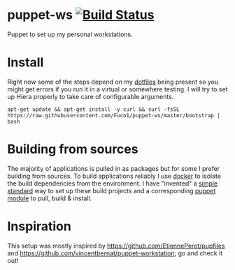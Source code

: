 # puppet-ws [![Build Status](https://semaphoreci.com/api/v1/github-fuco1/puppet-ws/branches/master/shields_badge.svg)](https://semaphoreci.com/github-fuco1/puppet-ws)

Puppet to set up my personal workstations.

# Install

Right now some of the steps depend on my [dotfiles](https://github.com/Fuco1/dotfiles) being present so you might get errors if you run it in a virtual or somewhere testing.  I will try to set up Hiera properly to take care of configurable arguments.

``` shell
apt-get update && apt-get install -y curl && curl -fsSL https://raw.githubusercontent.com/Fuco1/puppet-ws/master/bootstrap | bash
```

# Building from sources

The majority of applications is pulled in as packages but for some I prefer building from sources.  To build applications reliably I use [docker](https://www.docker.com/) to isolate the build dependencies from the environment.  I have "invented" a [simple standard](https://github.com/Fuco1/build-base) way to set up these build projects and a corresponding [puppet module](https://github.com/Fuco1/puppet-ws/tree/master/local-modules/build/manifests) to pull, build & install.

# Inspiration

This setup was mostly inspired by https://github.com/EtiennePerot/pupfiles and https://github.com/vincentbernat/puppet-workstation; go and check it out!
